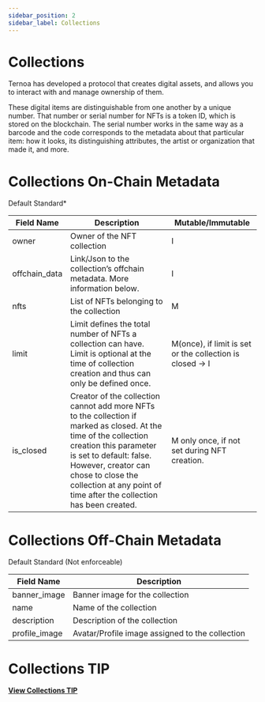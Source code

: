 ```yaml
---
sidebar_position: 2
sidebar_label: Collections
---
```


# Collections

Ternoa has developed a protocol that creates digital assets, and allows you to interact with and manage ownership of them.

These digital items are distinguishable from one another by a unique number. That number or serial number for NFTs is a token ID, which is stored on the blockchain. The serial number works in the same way as a barcode and the code corresponds to the metadata about that particular item: how it looks, its distinguishing attributes, the artist or organization that made it, and more.

# Collections On-Chain Metadata
Default Standard*

|  Field Name     | Description                    | Mutable/Immutable
| --------------- | ----------------------------- |---------------------
| owner        | Owner of the NFT collection                 | I
| offchain_data | Link/Json to the collection’s offchain metadata. More information below.        | I
| nfts         | List of NFTs belonging to the collection   | M
| limit    | Limit defines the total number of NFTs a collection can have. Limit is optional at the time of collection creation and thus can only be defined once. | M(once), if limit is set or the collection is closed → I
| is_closed       | Creator of the collection cannot add more NFTs to the collection if marked as closed. At the time of the collection creation this parameter is set to default: false. However, creator can chose to close the collection at any point of time after the collection has been created.| M only once, if not set during NFT creation.

# Collections Off-Chain Metadata 
Default Standard (Not enforceable)

|      Field Name           |     Description                 |
| --------------- | ------------------------------------- |
| banner_image         | Banner image for the collection  |
| name | Name of the collection          |
| description      | Description of the collection  |
| profile_image     | Avatar/Profile image assigned to the collection |

# Collections TIP

[**View Collections TIP**](https://github.com/capsule-corp-ternoa/ternoa-proposals/blob/main/TIPs/tip-101-Collection.md) 



